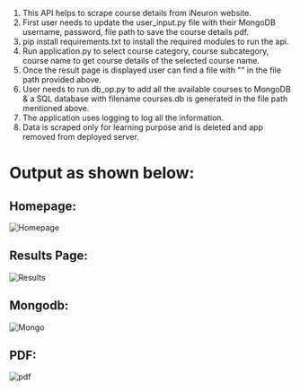 1. This API helps to scrape course details from iNeuron website.
2. First user needs to update the user_input.py file with their MongoDB username, password, file path to save the course details pdf.
3. pip install requirements.txt to install the required modules to run the api.
4. Run application.py to select course category, course subcategory, course name to get course details of the selected course name.
5. Once the result page is displayed user can find a file with "<selected course name.pdf>" in the file path provided above.
6. User needs to run db_op.py to add all the available courses to MongoDB & a SQL database with filename courses.db is generated in the file path mentioned above.
7. The application uses logging to log all the information.
8. Data is scraped only for learning purpose and is deleted and app removed from deployed server.
  
  
  
  # Output as shown below:
  
  
  ## Homepage:
  
![Homepage](https://github.com/MKGourab/ineuron_scrapping/assets/104300031/1348d2c4-b3eb-40f8-a2cf-ae4b0b723b92)
    
  ## Results Page:
  
![Results](https://github.com/MKGourab/ineuron_scrapping/assets/104300031/8e32431b-b39f-4962-b9eb-54f4eef330f2)
  
  ## Mongodb:
  
![Mongo](https://github.com/MKGourab/ineuron_scrapping/assets/104300031/ad736bce-c3da-422c-bf8c-5e14283ec755)
  
  ## PDF: 
  ![pdf](https://github.com/MKGourab/ineuron_scrapping/assets/104300031/95f15ba9-7f68-4983-8284-0ce3cacea433)
  
  
  
  
  

